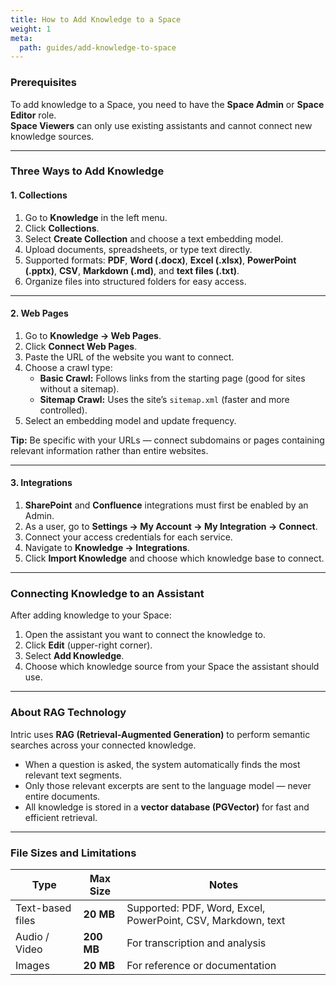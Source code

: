 ```yaml
---
title: How to Add Knowledge to a Space
weight: 1
meta:
  path: guides/add-knowledge-to-space
---
```

### Prerequisites
To add knowledge to a Space, you need to have the **Space Admin** or **Space Editor** role.  
**Space Viewers** can only use existing assistants and cannot connect new knowledge sources.

---

### Three Ways to Add Knowledge

#### 1. Collections
1. Go to **Knowledge** in the left menu.  
2. Click **Collections**.  
3. Select **Create Collection** and choose a text embedding model.  
4. Upload documents, spreadsheets, or type text directly.  
5. Supported formats: **PDF**, **Word (.docx)**, **Excel (.xlsx)**, **PowerPoint (.pptx)**, **CSV**, **Markdown (.md)**, and **text files (.txt)**.  
6. Organize files into structured folders for easy access.

---

#### 2. Web Pages
1. Go to **Knowledge → Web Pages**.  
2. Click **Connect Web Pages**.  
3. Paste the URL of the website you want to connect.  
4. Choose a crawl type:  
   - **Basic Crawl:** Follows links from the starting page (good for sites without a sitemap).  
   - **Sitemap Crawl:** Uses the site’s `sitemap.xml` (faster and more controlled).  
5. Select an embedding model and update frequency.  

**Tip:** Be specific with your URLs — connect subdomains or pages containing relevant information rather than entire websites.

---

#### 3. Integrations
1. **SharePoint** and **Confluence** integrations must first be enabled by an Admin.  
2. As a user, go to **Settings → My Account → My Integration → Connect**.  
3. Connect your access credentials for each service.  
4. Navigate to **Knowledge → Integrations**.  
5. Click **Import Knowledge** and choose which knowledge base to connect.

---

### Connecting Knowledge to an Assistant
After adding knowledge to your Space:

1. Open the assistant you want to connect the knowledge to.  
2. Click **Edit** (upper-right corner).  
3. Select **Add Knowledge**.  
4. Choose which knowledge source from your Space the assistant should use.

---

### About RAG Technology
Intric uses **RAG (Retrieval-Augmented Generation)** to perform semantic searches across your connected knowledge.

- When a question is asked, the system automatically finds the most relevant text segments.  
- Only those relevant excerpts are sent to the language model — never entire documents.  
- All knowledge is stored in a **vector database (PGVector)** for fast and efficient retrieval.

---

### File Sizes and Limitations

| Type | Max Size | Notes |
|------|-----------|-------|
| Text-based files | **20 MB** | Supported: PDF, Word, Excel, PowerPoint, CSV, Markdown, text |
| Audio / Video | **200 MB** | For transcription and analysis |
| Images | **20 MB** | For reference or documentation |
